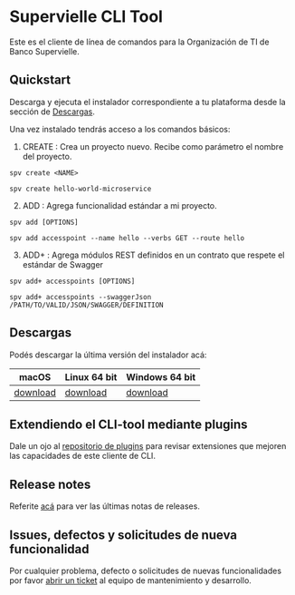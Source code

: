 # Supervielle CLI Tool

Este es el cliente de línea de comandos para la Organización de TI de Banco Supervielle. 

## Quickstart

Descarga y ejecuta el instalador correspondiente a tu plataforma desde la sección de [Descargas](#descargas).

Una vez instalado tendrás acceso a los comandos básicos:

1. CREATE : Crea un proyecto nuevo. Recibe como parámetro el nombre del proyecto.

```
spv create <NAME>

spv create hello-world-microservice
```

2. ADD : Agrega funcionalidad estándar a mi proyecto. 

```
spv add [OPTIONS]

spv add accesspoint --name hello --verbs GET --route hello

```

3. ADD+ : Agrega módulos REST definidos en un contrato que respete el estándar de Swagger
```
spv add+ accesspoints [OPTIONS]

spv add+ accesspoints --swaggerJson /PATH/TO/VALID/JSON/SWAGGER/DEFINITION
```


## Descargas
Podés descargar la última versión del instalador acá:

| **macOS** | **Linux 64 bit** | **Windows 64 bit** |
|-----------|------------------|--------------------|
| [download]() | [download]() | [download]() |


## Extendiendo el CLI-tool mediante plugins

Dale un ojo al [repositorio de plugins]() para revisar extensiones que mejoren las capacidades de este cliente de CLI.



## Release notes

Referite [acá]() para ver las últimas notas de releases.


## Issues, defectos y solicitudes de nueva funcionalidad

Por cualquier problema, defecto o solicitudes de nuevas funcionalidades por favor [abrir un ticket]() al equipo de mantenimiento y desarrollo.


